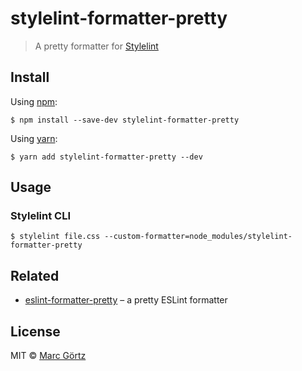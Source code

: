 # stylelint-formatter-pretty

> A pretty formatter for [Stylelint](https://stylelint.io/)

## Install

Using [npm](https://www.npmjs.com/get-npm):

```
$ npm install --save-dev stylelint-formatter-pretty
```

Using [yarn](https://yarnpkg.com/):

```
$ yarn add stylelint-formatter-pretty --dev
```

## Usage

### Stylelint CLI

```
$ stylelint file.css --custom-formatter=node_modules/stylelint-formatter-pretty
```

## Related

* [eslint-formatter-pretty](https://github.com/sindresorhus/eslint-formatter-pretty) – a pretty ESLint formatter

## License

MIT © [Marc Görtz](https://marcgoertz.de/)
